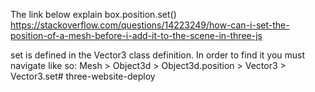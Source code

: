 
The link below explain box.position.set()
https://stackoverflow.com/questions/14223249/how-can-i-set-the-position-of-a-mesh-before-i-add-it-to-the-scene-in-three-js

set is defined in the Vector3 class definition. In order to find it you must navigate like so: Mesh > Object3d > Object3d.position > Vector3 > Vector3.set#   t h r e e - w e b s i t e - d e p l o y  
 